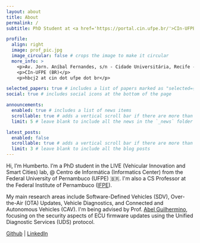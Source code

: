```yaml
---
layout: about
title: About
permalink: /
subtitle: PhD Student at <a href='https://portal.cin.ufpe.br/'>CIn-UFPE</a>.

profile:
  align: right
  image: prof_pic.jpg
  image_circular: false # crops the image to make it circular
  more_info: >
    <p>Av. Jorn. Aníbal Fernandes, s/n - Cidade Universitária, Recife - PE (BR), 50740-560</p>
    <p>CIn-UFPE (BR)</p>
    <p>hbcj2 at cin dot ufpe dot br</p>

selected_papers: true # includes a list of papers marked as "selected={true}"
social: true # includes social icons at the bottom of the page

announcements:
  enabled: true # includes a list of news items
  scrollable: true # adds a vertical scroll bar if there are more than 3 news items
  limit: 5 # leave blank to include all the news in the `_news` folder

latest_posts:
  enabled: false
  scrollable: true # adds a vertical scroll bar if there are more than 3 new posts items
  limit: 3 # leave blank to include all the blog posts
---
```


Hi, I’m Humberto. I’m a PhD student in the LIVE (Vehicular Innovation and Smart Cities) lab, @ Centro de Informática (Informatics Center) from the Federal University of Pernambuco (UFPE) :brazil:. I'm also a CS Professor at the Federal Institute of Pernambuco (<a href='https://portal.ifpe.edu.br/garanhuns/'>IFPE</a>).

My main research areas include Software-Defined Vehicles (SDV), Over-the-Air (OTA) Updates, Vehicle Diagnostics, and Connected and Autonomous Vehicles (CAV). I'm being advised by Prof. <a href='https://portal.cin.ufpe.br/staff/?alias=agsf/'>Abel Guilhermino</a>, focusing on the security aspects of ECU firmware updates using the Unified Diagnostic Services (UDS) protocol.  

<a href='https://github.com/humbertobeltrao'>Github</a> | <a href='https://www.linkedin.com/in/humberto-beltr%C3%A3o-33bb9553/'>LinkedIn</a>



